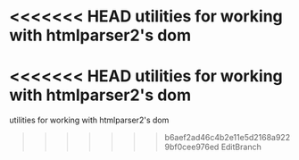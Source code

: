 <<<<<<< HEAD
utilities for working with htmlparser2's dom
=======
<<<<<<< HEAD
utilities for working with htmlparser2's dom
=======
utilities for working with htmlparser2's dom
>>>>>>> b6aef2ad46c4b2e11e5d2168a9229bf0cee976ed
>>>>>>> EditBranch
